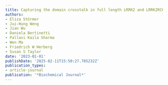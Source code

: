 ```yaml
---
title: Capturing the domain crosstalk in full length LRRK2 and LRRK2RCKW
authors:
- Eliza Störmer
- Jui-Hung Weng
- Jian Wu
- Daniela Bertinetti
- Pallavi Kaila Sharma
- Wen Ma
- Friedrich W Herberg
- Susan S Taylor
date: '2023-01-01'
publishDate: '2025-02-11T15:50:27.785232Z'
publication_types:
- article-journal
publication: '*Biochemical Journal*'
---
```

